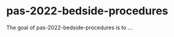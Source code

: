 
# pas-2022-bedside-procedures

<!-- badges: start -->
<!-- badges: end -->

The goal of pas-2022-bedside-procedures is to ...


